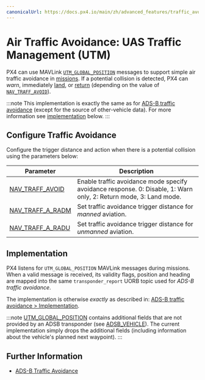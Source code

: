 ```yaml
---
canonicalUrl: https://docs.px4.io/main/zh/advanced_features/traffic_avoidance_utm
---
```


# Air Traffic Avoidance: UAS Traffic Management (UTM)

PX4 can use MAVLink [`UTM_GLOBAL_POSITION`](https://mavlink.io/en/messages/common.html#UTM_GLOBAL_POSITION) messages to support simple air traffic avoidance in [missions](../flight_modes/mission.md). If a potential collision is detected, PX4 can *warn*, immediately [land](../flight_modes/land.md), or [return](../flight_modes/return.md) (depending on the value of [`NAV_TRAFF_AVOID`](#NAV_TRAFF_AVOID)).

:::note
This implementation is exactly the same as for [ADS-B traffic avoidance](../advanced_features/traffic_avoidance_adsb.md) (except for the source of other-vehicle data). For more information see [implementation](#implementation) below.
:::


## Configure Traffic Avoidance

Configure the trigger distance and action when there is a potential collision using the parameters below:

| Parameter                                                                                                 | Description                                                                                                       |
| --------------------------------------------------------------------------------------------------------- | ----------------------------------------------------------------------------------------------------------------- |
| <a id="NAV_TRAFF_AVOID"></a>[NAV_TRAFF_AVOID](../advanced_config/parameter_reference.md#NAV_TRAFF_AVOID)   | Enable traffic avoidance mode specify avoidance response. 0: Disable, 1: Warn only, 2: Return mode, 3: Land mode. |
| <a id="NAV_TRAFF_A_RADM"></a>[NAV_TRAFF_A_RADM](../advanced_config/parameter_reference.md#NAV_TRAFF_A_RADM) | Set traffic avoidance trigger distance for *manned* aviation.                                                     |
| <a id="NAV_TRAFF_A_RADU"></a>[NAV_TRAFF_A_RADU](../advanced_config/parameter_reference.md#NAV_TRAFF_A_RADU) | Set traffic avoidance trigger distance for *unmanned* aviation.                                                   |


## Implementation

PX4 listens for `UTM_GLOBAL_POSITION` MAVLink messages during missions. When a valid message is received, its validity flags, position and heading are mapped into the same `transponder_report` UORB topic used for *ADS-B traffic avoidance*.

The implementation is otherwise *exactly* as described in: [ADS-B traffic avoidance > Implementation](../advanced_features/traffic_avoidance_adsb.md#implementation).

:::note
[UTM_GLOBAL_POSITION](https://mavlink.io/en/messages/common.html#UTM_GLOBAL_POSITION) contains additional fields that are not provided by an ADSB transponder (see [ADSB_VEHICLE](https://mavlink.io/en/messages/common.html#ADSB_VEHICLE)). The current implementation simply drops the additional fields (including information about the vehicle's planned next waypoint).
:::

## Further Information

* [ADS-B Traffic Avoidance](../advanced_features/traffic_avoidance_adsb.md)
